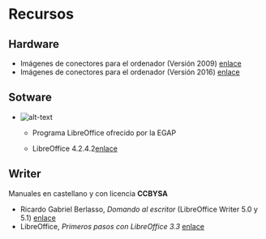 # Recursos
## Hardware
+ Imágenes de conectores para el ordenador (Versión 2009) [enlace](http://orig00.deviantart.net/1ddc/f/2009/203/1/c/computer_hardware_poster_1_7_by_sonic840.png "Imágenes de conectores y puertos v1.7")
+ Imágenes de conectores para el ordenador (Versión 2016) [enlace](http://sonic840.deviantart.com/art/Computer-Hardware-Chart-2-0-587798335 "Imágenes de conectores y puertos v2.0")

## Sotware
+ ![alt-text](https://wiki.documentfoundation.org/images/5/58/LibreOffice_external_logo_100px.png "Logo LibreOffice")

  - Programa LibreOffice ofrecido por la EGAP

  - LibreOffice 4.2.4.2[enlace](http://egap.xunta.gal/temarios/temariosPorCategoria/13 "LibreOffice 4.2.4.2 EGAP")

## Writer
Manuales en castellano y con licencia __CCBYSA__
+ Ricardo Gabriel Berlasso, _Domando al escritor_ (LibreOffice Writer 5.0 y 5.1)
[enlace](https://elpinguinotolkiano.files.wordpress.com/2016/04/domandoalescritor-2016.pdf "Ricardo Gabriel Berlasso - Domando al escritor")
+ LibreOffice, _Primeros pasos con LibreOffice 3.3_
[enlace](https://wiki.documentfoundation.org/images/b/b9/0100GS3-PrimerosPasosConLibO.pdf "LibreOffice - Primeros pasos con LibreOffice 3.3")
